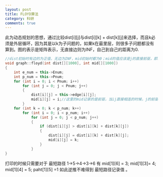 ```yaml
---
layout: post
title: FLOYD算法
category: 科研
comments: true
---
```



此为动态规划的思想，通过比较dist[i][j]与dist[i][k] + dist[k][j]来选择，而且k必须是外层循环，因为其是以k为子问题的，如果k在最里层，则很多子问题都没有算到。图的表示是矩阵表示，无直接边则为INF，自己到自己的距离为0.

```c++
//dist初始时有边的为正值，无边为INF，mid初始时都为0；mid的值应该是j的直接前驱，即i->……->mid->j
void graph::floyd(int dist[][1000], int mid[][1000])
{
	int e_num = this->Enum;
	int p_num = this->Pnum;
	for (int i = 0; i < Pnum; i++)
		for (int j = 0; j < Pnum; j++)
		{
			dist[i][j] = this->edge[i][j];
			mid[i][j] = i;//这里的mid记录的是前驱，当ij直接相连的时候，j的前驱就是i
		}
	for (int k = 0; k < p_num; k++)
		for (int i = 0; i < p_num; i++)
			for (int j = 0; j < p_num; j++)
			{
				if (dist[i][j] > dist[i][k] + dist[k][j])
				{
					dist[i][j] = dist[i][k] + dist[k][j];
					mid[i][j] = k;
				}
			}
}
```
打印的时候只需要对于 最短路径 1->5->4->3->6 有 mid[1][6] = 3; mid[1][3]= 4; mid[1][4] = 5; paht[1][5] =1 如此逆推不难得到 最短路径记录值 。